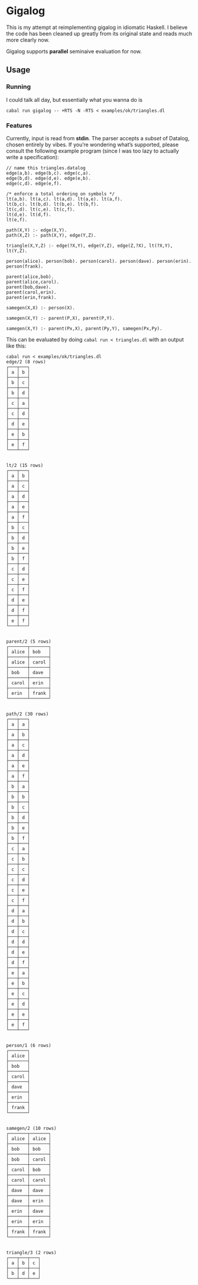 # Gigalog

This is my attempt at reimplementing gigalog in idiomatic Haskell. 
I believe the code has been cleaned up greatly from its original state and reads much more clearly now.

Gigalog supports **parallel** seminaive evaluation for now.

## Usage

### Running

I could talk all day, but essentially what you wanna do is

`cabal run gigalog -- +RTS -N -RTS < examples/ok/triangles.dl`

### Features

Currently, input is read from **stdin**. The parser accepts a *subset* of
Datalog, chosen entirely by vibes. If you’re wondering what’s supported,
please consult the following example program (since I was too lazy to
actually write a specification):

```datalog
// name this triangles.datalog
edge(a,b). edge(b,c). edge(c,a).
edge(b,d). edge(d,e). edge(e,b).
edge(c,d). edge(e,f).

/* enforce a total ordering on symbols */
lt(a,b). lt(a,c). lt(a,d). lt(a,e). lt(a,f).
lt(b,c). lt(b,d). lt(b,e). lt(b,f).
lt(c,d). lt(c,e). lt(c,f).
lt(d,e). lt(d,f).
lt(e,f).

path(X,Y) :- edge(X,Y).
path(X,Z) :- path(X,Y), edge(Y,Z).

triangle(X,Y,Z) :- edge(?X,Y), edge(Y,Z), edge(Z,?X), lt(?X,Y), lt(Y,Z).

person(alice). person(bob). person(carol). person(dave). person(erin). person(frank).

parent(alice,bob).
parent(alice,carol).
parent(bob,dave).
parent(carol,erin).
parent(erin,frank).

samegen(X,X) :- person(X).

samegen(X,Y) :- parent(P,X), parent(P,Y).

samegen(X,Y) :- parent(Px,X), parent(Py,Y), samegen(Px,Py).
```

This can be evaluated by doing `cabal run < triangles.dl` with an output like this:

```
cabal run < examples/ok/triangles.dl
edge/2 (8 rows)
┌───┬───┐
│ a │ b │
├───┼───┤
│ b │ c │
├───┼───┤
│ b │ d │
├───┼───┤
│ c │ a │
├───┼───┤
│ c │ d │
├───┼───┤
│ d │ e │
├───┼───┤
│ e │ b │
├───┼───┤
│ e │ f │
└───┴───┘


lt/2 (15 rows)
┌───┬───┐
│ a │ b │
├───┼───┤
│ a │ c │
├───┼───┤
│ a │ d │
├───┼───┤
│ a │ e │
├───┼───┤
│ a │ f │
├───┼───┤
│ b │ c │
├───┼───┤
│ b │ d │
├───┼───┤
│ b │ e │
├───┼───┤
│ b │ f │
├───┼───┤
│ c │ d │
├───┼───┤
│ c │ e │
├───┼───┤
│ c │ f │
├───┼───┤
│ d │ e │
├───┼───┤
│ d │ f │
├───┼───┤
│ e │ f │
└───┴───┘


parent/2 (5 rows)
┌───────┬───────┐
│ alice │ bob   │
├───────┼───────┤
│ alice │ carol │
├───────┼───────┤
│ bob   │ dave  │
├───────┼───────┤
│ carol │ erin  │
├───────┼───────┤
│ erin  │ frank │
└───────┴───────┘


path/2 (30 rows)
┌───┬───┐
│ a │ a │
├───┼───┤
│ a │ b │
├───┼───┤
│ a │ c │
├───┼───┤
│ a │ d │
├───┼───┤
│ a │ e │
├───┼───┤
│ a │ f │
├───┼───┤
│ b │ a │
├───┼───┤
│ b │ b │
├───┼───┤
│ b │ c │
├───┼───┤
│ b │ d │
├───┼───┤
│ b │ e │
├───┼───┤
│ b │ f │
├───┼───┤
│ c │ a │
├───┼───┤
│ c │ b │
├───┼───┤
│ c │ c │
├───┼───┤
│ c │ d │
├───┼───┤
│ c │ e │
├───┼───┤
│ c │ f │
├───┼───┤
│ d │ a │
├───┼───┤
│ d │ b │
├───┼───┤
│ d │ c │
├───┼───┤
│ d │ d │
├───┼───┤
│ d │ e │
├───┼───┤
│ d │ f │
├───┼───┤
│ e │ a │
├───┼───┤
│ e │ b │
├───┼───┤
│ e │ c │
├───┼───┤
│ e │ d │
├───┼───┤
│ e │ e │
├───┼───┤
│ e │ f │
└───┴───┘


person/1 (6 rows)
┌───────┐
│ alice │
├───────┤
│ bob   │
├───────┤
│ carol │
├───────┤
│ dave  │
├───────┤
│ erin  │
├───────┤
│ frank │
└───────┘


samegen/2 (10 rows)
┌───────┬───────┐
│ alice │ alice │
├───────┼───────┤
│ bob   │ bob   │
├───────┼───────┤
│ bob   │ carol │
├───────┼───────┤
│ carol │ bob   │
├───────┼───────┤
│ carol │ carol │
├───────┼───────┤
│ dave  │ dave  │
├───────┼───────┤
│ dave  │ erin  │
├───────┼───────┤
│ erin  │ dave  │
├───────┼───────┤
│ erin  │ erin  │
├───────┼───────┤
│ frank │ frank │
└───────┴───────┘


triangle/3 (2 rows)
┌───┬───┬───┐
│ a │ b │ c │
├───┼───┼───┤
│ b │ d │ e │
└───┴───┴───┘
```
